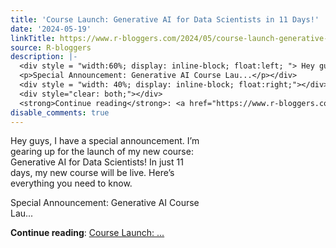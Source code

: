 ```yaml
---
title: 'Course Launch: Generative AI for Data Scientists in 11 Days!'
date: '2024-05-19'
linkTitle: https://www.r-bloggers.com/2024/05/course-launch-generative-ai-for-data-scientists-in-11-days/
source: R-bloggers
description: |-
  <div style = "width:60%; display: inline-block; float:left; "> Hey guys, I have a special announcement. I’m gearing up for the launch of my new course: Generative AI for Data Scientists! In just 11 days, my new course will be live. Here’s everything you need to know.</p>
  <p>Special Announcement: Generative AI Course Lau...</p></div>
  <div style = "width: 40%; display: inline-block; float:right;"></div>
  <div style="clear: both;"></div>
  <strong>Continue reading</strong>: <a href="https://www.r-bloggers.com/2024/05/course-launch-generative-ai-for-data-scientists-in-11-days/">Course Launch: ...
disable_comments: true
---
```

<div style = "width:60%; display: inline-block; float:left; "> Hey guys, I have a special announcement. I’m gearing up for the launch of my new course: Generative AI for Data Scientists! In just 11 days, my new course will be live. Here’s everything you need to know.</p>
<p>Special Announcement: Generative AI Course Lau...</p></div>
<div style = "width: 40%; display: inline-block; float:right;"></div>
<div style="clear: both;"></div>
<strong>Continue reading</strong>: <a href="https://www.r-bloggers.com/2024/05/course-launch-generative-ai-for-data-scientists-in-11-days/">Course Launch: ...